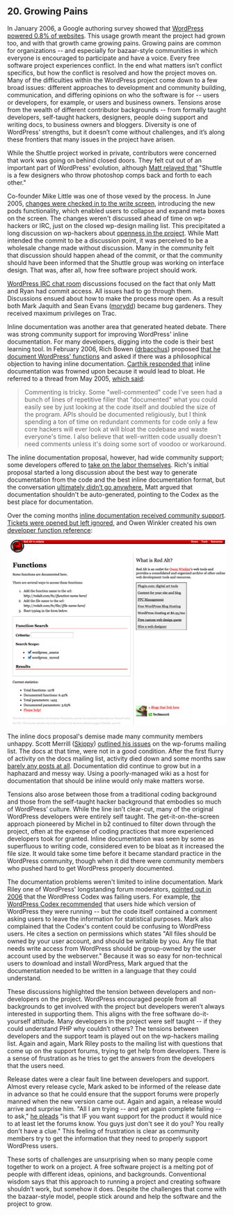 
## 20. Growing Pains

In January 2006, a Google authoring survey showed that [WordPress powered 0.8% of websites](http://ma.tt/2006/01/markup-survey/). This usage growth meant the project had grown too, and with that growth came growing pains. Growing pains are common for organizations -- and especially for bazaar-style communities in which everyone is encouraged to participate and have a voice. Every free software project experiences conflict. In the end what matters isn’t conflict specifics, but how the conflict is resolved and how the project moves on. Many of the difficulties within the WordPress project come down to a few broad issues: different approaches to development and community building, communication, and differing opinions on who the software is for -- users or developers, for example, or users and business owners. Tensions arose from the wealth of different contributor backgrounds -- from formally taught developers, self-taught hackers, designers, people doing support and writing docs, to business owners and bloggers. Diversity is one of WordPress’ strengths, but it doesn’t come without challenges, and it’s along these frontiers that many issues in the project have arisen.

While the Shuttle project worked in private, contributors were concerned that work was going on behind closed doors. They felt cut out of an important part of WordPress' evolution, although [Matt relayed that](http://lists.wordpress.org/pipermail/wp-hackers/2005-June/001417.html) "Shuttle is a few designers who throw photoshop comps back and forth to each other."

Co-founder Mike Little was one of those vexed by the process. In June 2005, [changes were checked in to the write screen](https://core.trac.wordpress.org/changeset/2639), introducing the new pods functionality, which enabled users to collapse and expand meta boxes on the screen. The changes weren't discussed ahead of time on wp-hackers or IRC, just on the closed wp-design mailing list. This precipitated a long discussion on wp-hackers about [openness in the project](http://lists.wordpress.org/pipermail/wp-hackers/2005-June/001403.html). While Matt intended the commit to be a discussion point, it was perceived to be a wholesale change made without discussion. Many in the community felt that discussion should happen ahead of the commit, or that the community should have been informed that the Shuttle group was working on interface design. That was, after all, how free software project should work. 

[WordPress IRC chat room](http://codex.wordpress.org/IRC_Meetups/2005/June/June29RawLog) discussions focused on the fact that only Matt and Ryan had commit access. All issues had to go through them. Discussions ensued about how to make the process more open. As a result both Mark Jaquith and Sean Evans ([morydd](https://profiles.wordpress.org/morydd)) became bug gardeners. They received maximum privileges on Trac. 

Inline documentation was another area that generated heated debate. There was strong community support for improving WordPress' inline documentation. For many developers, digging into the code is their best learning tool. In February 2006, Rich Bowen ([drbacchus](https://profiles.wordpress.org/drbacchus)) proposed [that he document WordPress' functions](http://lists.wordpress.org/pipermail/wp-hackers/2006-February/004921.html) and asked if there was a philosophical objection to having inline documentation. [Carthik responded that](http://lists.wordpress.org/pipermail/wp-hackers/2006-February/004926.html) inline documentation was frowned upon because it would lead to bloat. He referred to a thread from May 2005, [which said](http://lists.wordpress.org/pipermail/wp-hackers/2005-May/001114.html):

> Commenting is tricky. Some "well-commented" code I've seen had a bunch  of lines of repetitive filler that "documented" what you could easily see by just looking at the code itself and doubled the size of the program. APIs should be documented religiously, but I think spending a ton of time on redundant comments for code only a few core hackers will ever look at will bloat the codebase and waste everyone's time. I also  believe that well-written code usually doesn't need comments unless it's doing some sort of voodoo or workaround.

The inline documentation proposal, however, had wide community support; some developers offered to [take on the labor themselves](http://lists.wordpress.org/pipermail/wp-hackers/2006-February/005084.html). Rich's initial proposal started a long discussion about the best way to generate documentation from the code and the best inline documentation format, but the conversation [ultimately didn’t go anywhere.](http://lists.wordpress.org/pipermail/wp-hackers/2006-February/005088.html) Matt argued that documentation shouldn't be auto-generated, pointing to the Codex as the best place for documentation.

Over the coming months [inline documentation received community support](http://lists.wordpress.org/pipermail/wp-hackers/2006-March/005481.html). [Tickets were opened but left ignored](http://core.trac.wordpress.org/ticket/2473), and Owen Winkler created his own [developer function reference](http://lists.wordpress.org/pipermail/wp-hackers/2006-April/005534.html):

<img alt="Owen Winkler's Function Reference" src="../../Resources/images/20/winkler_fn_ref.jpg" /> 

The inline docs proposal's demise made many community members unhappy. Scott Merrill ([Skippy](https://profiles.wordpress.org/skippy)) [outlined his issues](http://lists.wordpress.org/pipermail/wp-forums/2006-March/001532.html) on the wp-forums mailing list. The docs at that time, were not in a good condition. After the first flurry of activity on the docs mailing list, activity died down and some months saw [barely any posts at all](http://lists.wordpress.org/pipermail/wp-docs/2006-May/thread.html). Documentation did continue to grow but in a haphazard and messy way. Using a poorly-managed wiki as a host for documentation that should be inline would only make matters worse. 

Tensions also arose between those from a traditional coding background and those from the self-taught hacker background that embodies so much of WordPress’ culture. While the line isn’t clear-cut, many of the original WordPress developers were entirely self taught. The get-it-on-the-screen approach pioneered by Michel in b2 continued to filter down through the project, often at the expense of coding practices that more experienced developers took for granted. Inline documentation was seen by some as superfluous to writing code, considered even to be bloat as it increased the file size. It would take some time before it became standard practice in the WordPress community, though when it did there were community members who pushed hard to get WordPress properly documented. 

The documentation problems weren't limited to inline documentation. Mark Riley one of WordPress' longstanding forum moderators, [pointed out in 2006](http://lists.wordpress.org/pipermail/wp-forums/2006-March/001530.html) that the WordPress Codex was failing users. For example, [the WordPress Codex recommended](http://codex.wordpress.org/index.php?title=Hardening_WordPress&oldid=16988) that users hide which version of WordPress they were running -- but the code itself contained a comment asking users to leave the information for statistical purposes. Mark also complained that the Codex's content could be confusing to WordPress users. He cites a section on permissions which states "All files should be owned by your user account, and should be writable by you. Any file that needs write access from WordPress should be group-owned by the user account used by the webserver." Because it was so easy for non-technical users to download and install WordPress, Mark argued that the documentation needed to be written in a language that they could understand.

These discussions highlighted the tension between developers and non-developers on the project. WordPress encouraged people from all backgrounds to get involved with the project but developers weren’t always interested in supporting them. This aligns with the free software do-it-yourself attitude. Many developers in the project were self taught -- if they could understand PHP why couldn’t others? The tensions between developers and the support team is played out on the wp-hackers mailing list. Again and again, Mark Riley posts to the mailing list with questions that come up on the support forums, trying to get help from developers. There is a sense of frustration as he tries to get the answers from the developers that the users need.

Release dates were a clear fault line between developers and support. Almost every release cycle, Mark asked to be informed of the release date in advance so that he could ensure that the support forums were properly manned when the new version came out. Again and again, a release would arrive and surprise him. "All I am trying -- and yet again complete failing -- to ask," [he pleads](http://lists.wordpress.org/pipermail/wp-hackers/2006-March/005310.html) "is that IF you want support for the product it would nice to at least let the forums know. You guys just don't see it do you? You really don't have a clue." This feeling of frustration is clear as community members try to get the information that they need to properly support WordPress users. 

These sorts of challenges are unsurprising when so many people come together to work on a project. A free software project is a melting pot of people with different ideas, opinions, and backgrounds. Conventional wisdom says that this approach to running a project and creating software shouldn’t work, but somehow it does. Despite the challenges that come with the bazaar-style model, people stick around and help the software and the project to grow. 

